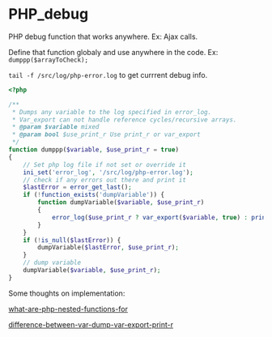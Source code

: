 # PHP_debug
PHP debug function that works anywhere. Ex: Ajax calls.

Define that function globaly and use anywhere in the code. Ex: `dumppp($arrayToCheck);`

`tail -f /src/log/php-error.log` to get currrent debug info.


```php
<?php

/**
 * Dumps any variable to the log specified in error_log.
 * Var_export can not handle reference cycles/recursive arrays.
 * @param $variable mixed
 * @param bool $use_print_r Use print_r or var_export
 */
function dumppp($variable, $use_print_r = true)
{
    // Set php log file if not set or override it
    ini_set('error_log', '/src/log/php-error.log');
    // check if any errors out there and print it
    $lastError = error_get_last();
    if (!function_exists('dumpVariable')) {
        function dumpVariable($variable, $use_print_r)
        {
            error_log($use_print_r ? var_export($variable, true) : print_r($variable, true), 0);
        }
    }
    if (!is_null($lastError)) {
        dumpVariable($lastError, $use_print_r);
    }
    // dump variable
    dumpVariable($variable, $use_print_r);
}

```

Some thoughts on implementation:

[what-are-php-nested-functions-for](https://stackoverflow.com/questions/415969/what-are-php-nested-functions-for)

[difference-between-var-dump-var-export-print-r](https://stackoverflow.com/questions/5039431/difference-between-var-dump-var-export-print-r)
